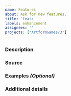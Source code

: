 ```yaml
---
name: Features 
about: Ask for new features.
title: 'feat: '
labels: enhancement 
assignees: ''
projects: ["ArtformGames/3"]
---
```


### **Description**

<!-- Describe the features in short words.-->

### **Source**

<!-- Describe the reason that you need this feature in short words.-->

### **Examples** _(Optional)_

<!--Any screenshots or example codes please.-->

### **AddItional details**

<!--If there are any small details that need to be highlighted, please let us know here.-->
